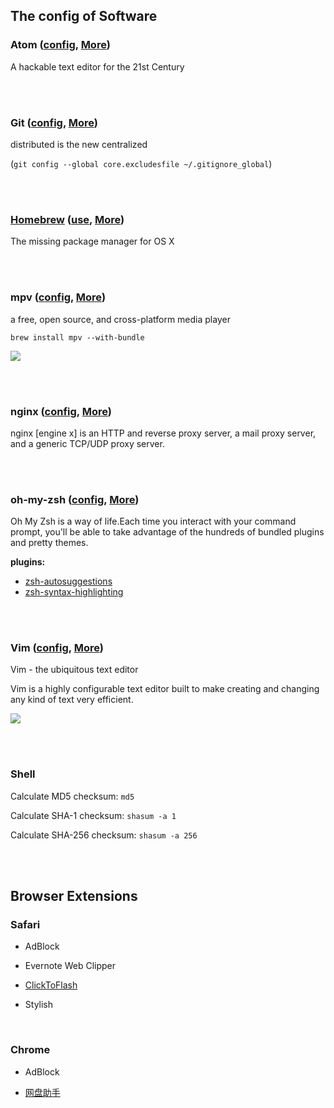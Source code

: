 ## The config of Software


### Atom ([config](https://github.com/ykqmain/my-config/tree/master/Atom), [More](https://atom.io))

A hackable text editor for the 21st Century

<br><br>


### Git ([config](https://github.com/ykqmain/my-config/tree/master/Git), [More](https://git-scm.com))

distributed is the new centralized

(`git config --global core.excludesfile ~/.gitignore_global`)

<br><br>


### <u>Homebrew</u> ([use](https://github.com/ykqmain/my-config/tree/master/brew), [More](http://brew.sh/index_zh-cn.html))


The missing package manager for OS X

<br><br>


### mpv ([config](https://github.com/ykqmain/my-config/tree/master/mpv), [More](https://mpv.io))

a free, open source, and cross-platform media player

```
brew install mpv --with-bundle
```

![](https://github.com/ykqmain/my-config/blob/master/picture/mpv.jpg)

<br><br>


### nginx ([config](https://github.com/ykqmain/my-config/blob/master/nginx/nginx.conf), [More](https://nginx.org/en/))

nginx [engine x] is an HTTP and reverse proxy server, a mail proxy server, and a generic TCP/UDP proxy server.

<br><br>


### oh-my-zsh ([config](https://github.com/ykqmain/my-config/tree/master/oh-my-zsh), [More](https://github.com/robbyrussell/oh-my-zsh))

Oh My Zsh is a way of life.Each time you interact with your command prompt, you'll be able to take advantage of the hundreds of bundled plugins and pretty themes.

**plugins:**
* [zsh-autosuggestions](https://github.com/zsh-users/zsh-autosuggestions)
* [zsh-syntax-highlighting](https://github.com/zsh-users/zsh-syntax-highlighting)

<br><br>


### Vim ([config](https://github.com/ykqmain/my-config/blob/master/Vim/.vimrc), [More](http://www.vim.org))

Vim - the ubiquitous text editor

Vim is a highly configurable text editor built to make creating and changing any kind of text very efficient.

![](https://github.com/ykqmain/my-config/blob/master/picture/vim.png)

<br><br>


### Shell

Calculate MD5 checksum:
`md5`

Calculate SHA-1 checksum:
`shasum -a 1`

Calculate SHA-256 checksum:
`shasum -a 256`

<br><br>


## Browser Extensions

### Safari

* AdBlock

* Evernote Web Clipper

* [ClickToFlash](http://hoyois.github.io/safariextensions/clicktoplugin/)

* Stylish

<br>

### Chrome

* AdBlock

* [网盘助手](https://github.com/acgotaku/BaiduExporter)
